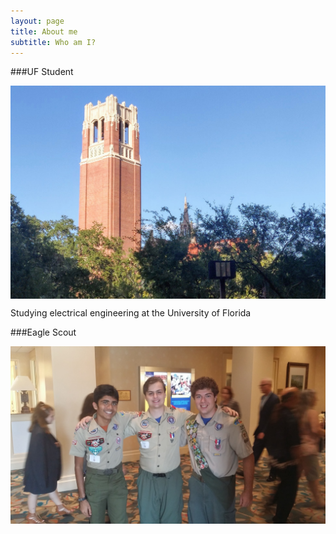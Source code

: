 ```yaml
---
layout: page
title: About me
subtitle: Who am I?
---
```


###UF Student

<img src="/img/century-tower.jpg" alt="Century Tower. Gainesville, FL" align="center"/>

Studying electrical engineering at the University of Florida

###Eagle Scout

<img src="/img/eagle-scout.jpg" alt="" align="center"/>
